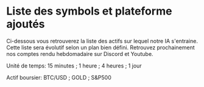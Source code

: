 # Liste des symbols et plateforme ajoutés
Ci-dessous vous retrouverez la liste des actifs sur lequel notre IA s'entraine. Cette liste sera évolutif selon un plan bien défini.
Retrouvez prochainement nos comptes rendu hebdomadaire sur Discord et Youtube.

Unité de temps: 15 minutes ; 1 heure ; 4 heures ; 1 jour

Actif boursier: BTC/USD ; GOLD ; S&P500
